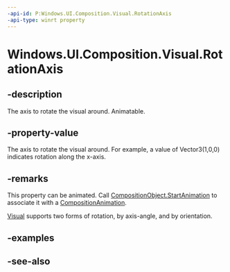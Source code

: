 ```yaml
---
-api-id: P:Windows.UI.Composition.Visual.RotationAxis
-api-type: winrt property
---
```


<!-- Property syntax
public Windows.Foundation.Numerics.Vector3 RotationAxis { get;  set; }
-->

# Windows.UI.Composition.Visual.RotationAxis

## -description
The axis to rotate the visual around. Animatable.



## -property-value
The axis to rotate the visual around. For example, a value of Vector3(1,0,0) indicates rotation along the x-axis.

## -remarks

This property can be animated. Call [CompositionObject.StartAnimation](compositionobject_startanimation_709050842.md) to associate it with a [CompositionAnimation](/windows/uwp/composition/composition-animation).

[Visual](visual.md) supports two forms of rotation, by axis-angle, and by orientation.

## -examples

## -see-also
